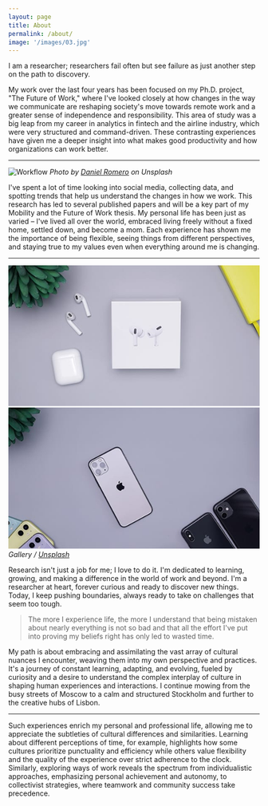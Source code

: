 ```yaml
---
layout: page
title: About
permalink: /about/
image: '/images/03.jpg'
---
```


I am a researcher; researchers fail often but see failure as just another step on the path to discovery.

My work over the last four years has been focused on my Ph.D. project, "The Future of Work," where I've looked closely at how changes in the way we communicate are reshaping society's move towards remote work and a greater sense of independence and responsibility. This area of study was a big leap from my career in analytics in fintech and the airline industry, which were very structured and command-driven. These contrasting experiences have given me a deeper insight into what makes good productivity and how organizations can work better.

***

![Workflow]({{site.baseurl}}/images/09-1.jpg)
*Photo by [Daniel Romero](https://unsplash.com/@rmrdnl) on Unsplash*

I've spent a lot of time looking into social media, collecting data, and spotting trends that help us understand the changes in how we work. This research has led to several published papers and will be a key part of my Mobility and the Future of Work thesis. My personal life has been just as varied – I've lived all over the world, embraced living freely without a fixed home, settled down, and become a mom. Each experience has shown me the importance of being flexible, seeing things from different perspectives, and staying true to my values even when everything around me is changing.

***

<div class="gallery-box">
  <div class="gallery">
    <img src="/images/09-2.jpg">
    <img src="/images/09-3.jpg">
  </div>
  <em>Gallery / <a href="https://unsplash.com/" target="_blank">Unsplash</a></em>
</div>

Research isn't just a job for me; I love to do it. I'm dedicated to learning, growing, and making a difference in the world of work and beyond. I'm a researcher at heart, forever curious and ready to discover new things. Today, I keep pushing boundaries, always ready to take on challenges that seem too tough. 


> The more I experience life, the more I understand that being mistaken about nearly everything is not so bad and that all the effort I've put into proving my beliefs right has only led to wasted time.


My path is about embracing and assimilating the vast array of cultural nuances I encounter, weaving them into my own perspective and practices. It's a journey of constant learning, adapting, and evolving, fueled by curiosity and a desire to understand the complex interplay of culture in shaping human experiences and interactions. I continue mowing from the busy streets of Moscow to a calm and structured Stockholm and further to the creative hubs of Lisbon.
***
Such experiences enrich my personal and professional life, allowing me to appreciate the subtleties of cultural differences and similarities. Learning about different perceptions of time, for example, highlights how some cultures prioritize punctuality and efficiency while others value flexibility and the quality of the experience over strict adherence to the clock. Similarly, exploring ways of work reveals the spectrum from individualistic approaches, emphasizing personal achievement and autonomy, to collectivist strategies, where teamwork and community success take precedence.
